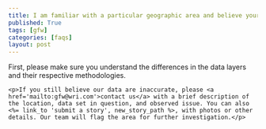 ```yaml
---
title: I am familiar with a particular geographic area and believe your data set is inaccurate. What can I do?
published: True
tags: [gfw]
categories: [faqs]
layout: post
---
```

<div class="content">
	<p>First, please make sure you understand the differences in the data layers and their respective methodologies.</p>

	<p>If you still believe our data are inaccurate, please <a href='mailto:gfw@wri.com'>contact us</a> with a brief description of the location, data set in question, and observed issue. You can also <%= link_to 'submit a story', new_story_path %>, with photos or other details. Our team will flag the area for further investigation.</p>
</div>